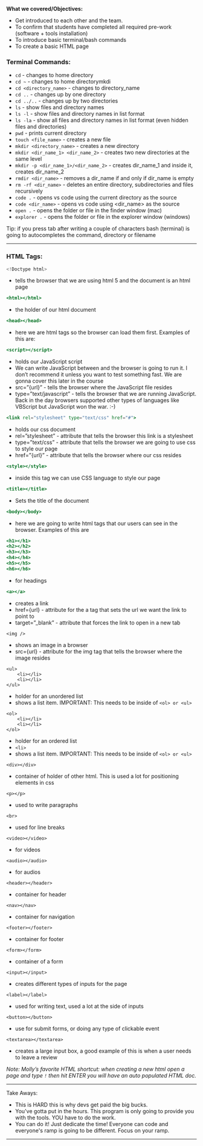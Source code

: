 **What we covered/Objectives:** 

- Get introduced to each other and the team.
- To confirm that students have completed all required pre-work (software + tools installation)
- To introduce basic terminal/bash commands
- To create a basic HTML page


### Terminal Commands:

- `cd` - changes to home directory
- `cd ~` - changes to home directorymkdi
- `cd <directory_name>` - changes to directory_name
- `cd ..` - changes up by one directory
- `cd ../..` - changes up by two directories
- `ls` - show files and directory names
- `ls -l` - show files and directory names in list format
- `ls -la` - show all files and directory names in list format (even hidden files and directories)
- `pwd` - prints current directory
- `touch <file_name>` - creates a new file
- `mkdir <directory_name>` - creates a new directory
- `mkdir <dir_name_1> <dir_name_2>` - creates two new directories at the same level
- `mkdir -p <dir_name_1>/<dir_name_2>` - creates dir_name_1 and inside it, creates dir_name_2
- `rmdir <dir_name>` - removes a dir_name if and only if dir_name is empty
- `rm -rf <dir_name>` - deletes an entire directory, subdirectories and files recursively
- `code .` - opens vs code using the current directory as the source
- `code <dir_name>` - opens vs code using <dir_name> as the source
- `open .` - opens the folder or file in the finder window (mac)
- `explorer .` - opens the folder or file in the explorer window (windows)

Tip: if you press tab after writing a couple of characters bash (terminal) is going to autocompletes the command, directory or filename

---

### HTML Tags:

```jsx
<!Doctype html>
```

- tells the browser that we are using html 5 and the document is an html page

```jsx
<html></html>
```

- the holder of our html document

```jsx
<head></head>
```

- here we are html tags so the browser can load them first. Examples of this are:

```jsx
<script></script>
```

- holds our JavaScript script
- We can write JavaScript between <script></script> and the browser is going to run it. I don’t recommend it unless you want to test something fast. We are gonna cover this later in the course
- src=”{url}” - tells the browser where the JavaScript file resides
- type=”text/javascript” - tells the browser that we are running JavaScript. Back in the day browsers supported other types of languages like VBScript but JavaScript won the war. :-)

```jsx
<link rel="stylesheet" type="text/css" href="#"> 
```

- holds our css document
- rel=”stylesheet” - attribute that tells the browser this link is a stylesheet
- type=”text/css” - attribute that tells the browser we are going to use css to style our page
- href=”{url}” - attribute that tells the browser where our css resides

```jsx
<style></style>
```

- inside this tag we can use CSS language to style our page

```jsx
<title></title>
```

- Sets the title of the document

```jsx
<body></body>
```

- here we are going to write html tags that our users can see in the browser. Examples of this are

```jsx
<h1></h1>
<h2></h2>
<h3></h3>
<h4></h4>
<h5></h5>
<h6></h6>
```

- for headings

```jsx
<a></a>
```

- creates a link
- href={url} - attribute for the a tag that sets the url we want the link to point to
- target=”_blank” - attribute that forces the link to open in a new tab

```
<img />
```

- shows an image in a browser
- src={url} - attribute for the img tag that tells the browser where the image resides

```
<ul>
	<li></li>
	<li></li>
</ul>
```

- holder for an unordered list
- shows a list item. IMPORTANT: This needs to be inside of `<ol> or <ul>`

```
<ol>
	<li></li>
	<li></li>
</ol>
```

- holder for an ordered list
- `<li>`
- shows a list item. IMPORTANT: This needs to be inside of `<ol> or <ul>`

```
<div></div>
```

- container of holder of other html. This is used a lot for positioning elements in css

```
<p></p>
```

- used to write paragraphs

```
<br> 
```

- used for line breaks

```
<video></video>
```

- for videos

```
<audio></audio>
```

- for audios

```
<header></header>
```

- container for header

```
<nav></nav>
```

- container for navigation

```
<footer></footer>
```

- container for footer

```
<form></form>
```

- container of a form

```
<input></input>
```

- creates different types of inputs for the page

```
<label></label>
```

- used for writing text, used a lot at the side of inputs

```
<button></button>
```

- use for submit forms, or doing any type of clickable event

```
<textarea></textarea>
```

- creates a large input box, a good example of this is when a user needs to leave a review

*Note: Molly’s favorite HTML shortcut: when creating a new html open a page and type `!` then hit ENTER you will have an auto populated HTML doc.*

---

Take Aways: 

- This is HARD this is why devs get paid the big bucks.
- You've gotta put in the hours. This program is only going to provide you with the tools. YOU have to do the work.
- You can do it! Just dedicate the time! Everyone can code and everyone's ramp is going to be different. Focus on your ramp.

---